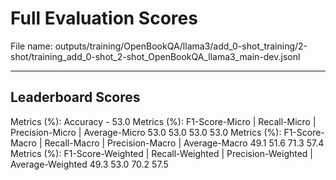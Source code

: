 # Full Evaluation Scores

File name: outputs/training/OpenBookQA/llama3/add_0-shot_training/2-shot/training_add_0-shot_2-shot_OpenBookQA_llama3_main-dev.jsonl


---

## Leaderboard Scores

Metrics (%): Accuracy - 53.0
Metrics (%): F1-Score-Micro | Recall-Micro | Precision-Micro | Average-Micro
                53.0        53.0          53.0        53.0
Metrics (%): F1-Score-Macro | Recall-Macro | Precision-Macro | Average-Macro
                49.1        51.6          71.3        57.4
Metrics (%): F1-Score-Weighted | Recall-Weighted | Precision-Weighted | Average-Weighted
                49.3        53.0          70.2        57.5
